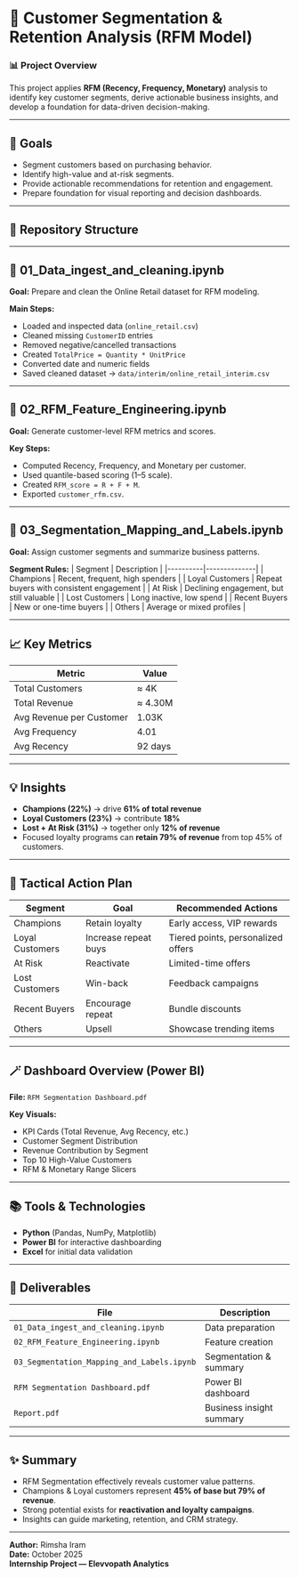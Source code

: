# 🧠 Customer Segmentation & Retention Analysis (RFM Model)

### 📊 Project Overview
This project applies **RFM (Recency, Frequency, Monetary)** analysis to identify key customer segments, derive actionable business insights, and develop a foundation for data-driven decision-making.

---

## 🎯 Goals
- Segment customers based on purchasing behavior.
- Identify high-value and at-risk segments.
- Provide actionable recommendations for retention and engagement.
- Prepare foundation for visual reporting and decision dashboards.

---

## 📂 Repository Structure

---

## 🧩 01_Data_ingest_and_cleaning.ipynb
**Goal:** Prepare and clean the Online Retail dataset for RFM modeling.

**Main Steps:**
- Loaded and inspected data (`online_retail.csv`)
- Cleaned missing `CustomerID` entries
- Removed negative/cancelled transactions
- Created `TotalPrice = Quantity * UnitPrice`
- Converted date and numeric fields
- Saved cleaned dataset → `data/interim/online_retail_interim.csv`

---

## 🧩 02_RFM_Feature_Engineering.ipynb
**Goal:** Generate customer-level RFM metrics and scores.

**Key Steps:**
- Computed Recency, Frequency, and Monetary per customer.
- Used quantile-based scoring (1–5 scale).
- Created `RFM_score = R + F + M`.
- Exported `customer_rfm.csv`.

---

## 🧩 03_Segmentation_Mapping_and_Labels.ipynb
**Goal:** Assign customer segments and summarize business patterns.

**Segment Rules:**
| Segment | Description |
|----------|--------------|
| Champions | Recent, frequent, high spenders |
| Loyal Customers | Repeat buyers with consistent engagement |
| At Risk | Declining engagement, but still valuable |
| Lost Customers | Long inactive, low spend |
| Recent Buyers | New or one-time buyers |
| Others | Average or mixed profiles |

---

## 📈 Key Metrics
| Metric | Value |
|--------|--------|
| Total Customers | ≈ 4K |
| Total Revenue | ≈ 4.30M |
| Avg Revenue per Customer | 1.03K |
| Avg Frequency | 4.01 |
| Avg Recency | 92 days |

---

## 💡 Insights
- **Champions (22%)** → drive **61% of total revenue**
- **Loyal Customers (23%)** → contribute **18%**
- **Lost + At Risk (31%)** → together only **12% of revenue**
- Focused loyalty programs can **retain 79% of revenue** from top 45% of customers.

---

## 🧠 Tactical Action Plan
| Segment | Goal | Recommended Actions |
|----------|------|----------------------|
| Champions | Retain loyalty | Early access, VIP rewards |
| Loyal Customers | Increase repeat buys | Tiered points, personalized offers |
| At Risk | Reactivate | Limited-time offers |
| Lost Customers | Win-back | Feedback campaigns |
| Recent Buyers | Encourage repeat | Bundle discounts |
| Others | Upsell | Showcase trending items |

---

## 🪄 Dashboard Overview (Power BI)
**File:** `RFM Segmentation Dashboard.pdf`

**Key Visuals:**
- KPI Cards (Total Revenue, Avg Recency, etc.)
- Customer Segment Distribution
- Revenue Contribution by Segment
- Top 10 High-Value Customers
- RFM & Monetary Range Slicers

---

## 📚 Tools & Technologies
- **Python** (Pandas, NumPy, Matplotlib)
- **Power BI** for interactive dashboarding
- **Excel** for initial data validation

---

## 🧾 Deliverables
| File | Description |
|------|--------------|
| `01_Data_ingest_and_cleaning.ipynb` | Data preparation |
| `02_RFM_Feature_Engineering.ipynb` | Feature creation |
| `03_Segmentation_Mapping_and_Labels.ipynb` | Segmentation & summary |
| `RFM Segmentation Dashboard.pdf` | Power BI dashboard |
| `Report.pdf` | Business insight summary |

---

## ✨ Summary
- RFM Segmentation effectively reveals customer value patterns.
- Champions & Loyal customers represent **45% of base but 79% of revenue**.
- Strong potential exists for **reactivation and loyalty campaigns**.
- Insights can guide marketing, retention, and CRM strategy.

---

**Author:** Rimsha Iram  
**Date:** October 2025  
**Internship Project — Elevvopath Analytics**
